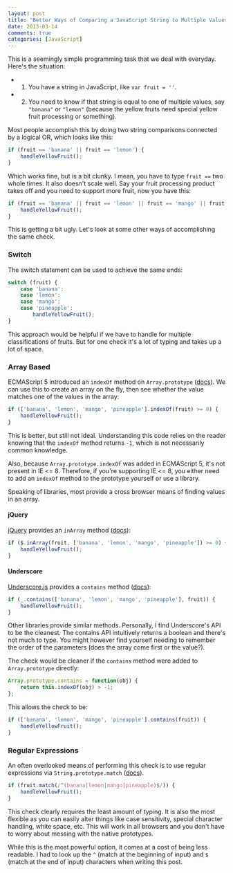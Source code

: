 ```yaml
---
layout: post
title: "Better Ways of Comparing a JavaScript String to Multiple Values"
date: 2013-03-14
comments: true
categories: [JavaScript]
---
```


This is a seemingly simple programming task that we deal with everyday.  Here's the situation:

* 1) You have a string in JavaScript, like `var fruit = ''`.
* 2) You need to know if that string is equal to one of multiple values, say `"banana"` or `"lemon"` (because the yellow fruits need special yellow fruit processing or something).

Most people accomplish this by doing two string comparisons connected by a logical OR, which looks like this:

``` javascript
if (fruit == 'banana' || fruit == 'lemon') {
    handleYellowFruit();
}
```

Which works fine, but is a bit clunky.  I mean, you have to type `fruit ==` two whole times.  It also doesn't scale well.  Say your fruit processing product takes off and you need to support more fruit, now you have this:

``` javascript
if (fruit == 'banana' || fruit == 'lemon' || fruit == 'mango' || fruit == 'pineapple') {
    handleYellowFruit();
}
```

<!--more-->

This is getting a bit ugly.  Let's look at some other ways of accomplishing the same check.

### Switch

The switch statement can be used to achieve the same ends:

``` javascript
switch (fruit) {
    case 'banana':
    case 'lemon':
    case 'mango':
    case 'pineapple':
        handleYellowFruit();
}
```

This approach would be helpful if we have to handle for multiple classifications of fruits.  But for one check it's a lot of typing and takes up a lot of space.

### Array Based

ECMAScript 5 introduced an `indexOf` method on `Array.prototype` ([docs](https://developer.mozilla.org/en-US/docs/JavaScript/Reference/Global_Objects/Array/indexOf)).  We can use this to create an array on the fly, then see whether the value matches one of the values in the array:

```javascript
if (['banana', 'lemon', 'mango', 'pineapple'].indexOf(fruit) >= 0) {
    handleYellowFruit();
}
```

This is better, but still not ideal.  Understanding this code relies on the reader knowing that the `indexOf` method returns `-1`, which is not necessarily common knowledge.

Also, because `Array.prototype.indexOf` was added in ECMAScript 5, it's not present in IE <= 8.  Therefore, if you're supporting IE <= 8, you either need to add an `indexOf` method to the prototype yourself or use a library.

Speaking of libraries, most provide a cross browser means of finding values in an array.

#### jQuery

[jQuery](http://jquery.com) provides an `inArray` method ([docs](http://api.jquery.com/jQuery.inArray/)):

``` javascript
if ($.inArray(fruit, ['banana', 'lemon', 'mango', 'pineapple']) >= 0) {
    handleYellowFruit();
}
```

#### Underscore

[Underscore.js](http://underscorejs.org) provides a `contains` method ([docs](http://underscorejs.org/#contains)):

``` javascript
if (_.contains(['banana', 'lemon', 'mango', 'pineapple'], fruit)) {
    handleYellowFruit();
}
```

Other libraries provide similar methods.  Personally, I find Underscore's API to be the cleanest.  The contains API intuitively returns a boolean and there's not much to type.  You might however find yourself needing to remember the order of the parameters (does the array come first or the value?).

The check would be cleaner if the `contains` method were added to `Array.prototype` directly:

``` javascript
Array.prototype.contains = function(obj) {
    return this.indexOf(obj) > -1;
};
```

This allows the check to be:

``` javascript
if (['banana', 'lemon', 'mango', 'pineapple'].contains(fruit)) {
    handleYellowFruit();
}
```

### Regular Expressions

An often overlooked means of performing this check is to use regular expressions via `String.prototype.match` ([docs](https://developer.mozilla.org/en-US/docs/JavaScript/Reference/Global_Objects/String)).

``` javascript
if (fruit.match(/^(banana|lemon|mango|pineapple)$/)) {
    handleYellowFruit();
}
```

This check clearly requires the least amount of typing.  It is also the most flexible as you can easily alter things like case sensitivity, special character handling, white space, etc.  This will work in all browsers and you don't have to worry about messing with the native prototypes.

While this is the most powerful option, it comes at a cost of being less readable.  I had to look up the `^` (match at the beginning of input) and `$` (match at the end of input) characters when writing this post.
